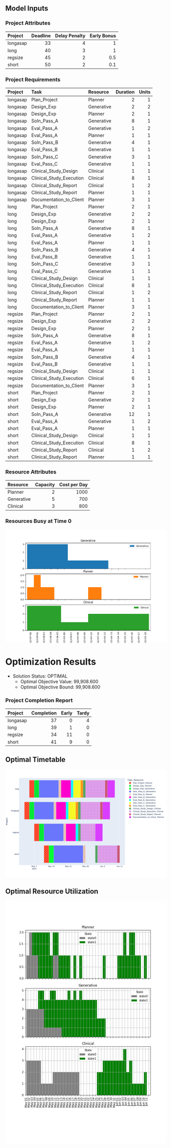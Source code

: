 ## Model Inputs


### Project Attributes

| Project   |   Deadline |   Delay Penalty |   Early Bonus |
|:----------|-----------:|----------------:|--------------:|
| longasap  |         33 |               4 |           1   |
| long      |         40 |               3 |           1   |
| regsize   |         45 |               2 |           0.5 |
| short     |         50 |               2 |           0.1 |

### Project Requirements

| Project   | Task                     | Resource   |   Duration |   Units |
|:----------|:-------------------------|:-----------|-----------:|--------:|
| longasap  | Plan_Project             | Planner    |          2 |       1 |
| longasap  | Design_Exp               | Generative |          2 |       2 |
| longasap  | Design_Exp               | Planner    |          2 |       1 |
| longasap  | Soln_Pass_A              | Generative |          8 |       1 |
| longasap  | Eval_Pass_A              | Generative |          1 |       2 |
| longasap  | Eval_Pass_A              | Planner    |          1 |       1 |
| longasap  | Soln_Pass_B              | Generative |          4 |       1 |
| longasap  | Eval_Pass_B              | Generative |          1 |       1 |
| longasap  | Soln_Pass_C              | Generative |          3 |       1 |
| longasap  | Eval_Pass_C              | Generative |          1 |       1 |
| longasap  | Clinical_Study_Design    | Clinical   |          1 |       1 |
| longasap  | Clinical_Study_Execution | Clinical   |          8 |       1 |
| longasap  | Clinical_Study_Report    | Clinical   |          1 |       2 |
| longasap  | Clinical_Study_Report    | Planner    |          1 |       1 |
| longasap  | Documentation_to_Client  | Planner    |          3 |       1 |
| long      | Plan_Project             | Planner    |          2 |       1 |
| long      | Design_Exp               | Generative |          2 |       2 |
| long      | Design_Exp               | Planner    |          2 |       1 |
| long      | Soln_Pass_A              | Generative |          8 |       1 |
| long      | Eval_Pass_A              | Generative |          1 |       2 |
| long      | Eval_Pass_A              | Planner    |          1 |       1 |
| long      | Soln_Pass_B              | Generative |          4 |       1 |
| long      | Eval_Pass_B              | Generative |          1 |       1 |
| long      | Soln_Pass_C              | Generative |          3 |       1 |
| long      | Eval_Pass_C              | Generative |          1 |       1 |
| long      | Clinical_Study_Design    | Clinical   |          1 |       1 |
| long      | Clinical_Study_Execution | Clinical   |          8 |       1 |
| long      | Clinical_Study_Report    | Clinical   |          1 |       2 |
| long      | Clinical_Study_Report    | Planner    |          1 |       1 |
| long      | Documentation_to_Client  | Planner    |          3 |       1 |
| regsize   | Plan_Project             | Planner    |          2 |       1 |
| regsize   | Design_Exp               | Generative |          2 |       2 |
| regsize   | Design_Exp               | Planner    |          2 |       1 |
| regsize   | Soln_Pass_A              | Generative |          8 |       1 |
| regsize   | Eval_Pass_A              | Generative |          1 |       2 |
| regsize   | Eval_Pass_A              | Planner    |          1 |       1 |
| regsize   | Soln_Pass_B              | Generative |          4 |       1 |
| regsize   | Eval_Pass_B              | Generative |          1 |       1 |
| regsize   | Clinical_Study_Design    | Clinical   |          1 |       1 |
| regsize   | Clinical_Study_Execution | Clinical   |          6 |       1 |
| regsize   | Documentation_to_Client  | Planner    |          3 |       1 |
| short     | Plan_Project             | Planner    |          2 |       1 |
| short     | Design_Exp               | Generative |          2 |       1 |
| short     | Design_Exp               | Planner    |          2 |       1 |
| short     | Soln_Pass_A              | Generative |         12 |       1 |
| short     | Eval_Pass_A              | Generative |          1 |       2 |
| short     | Eval_Pass_A              | Planner    |          1 |       1 |
| short     | Clinical_Study_Design    | Clinical   |          1 |       1 |
| short     | Clinical_Study_Execution | Clinical   |          8 |       1 |
| short     | Clinical_Study_Report    | Clinical   |          1 |       2 |
| short     | Clinical_Study_Report    | Planner    |          1 |       1 |

### Resource Attributes

| Resource   |   Capacity |   Cost per Day |
|:-----------|-----------:|---------------:|
| Planner    |          2 |           1000 |
| Generative |          5 |            700 |
| Clinical   |          3 |            800 |

### Resources Busy at Time 0

![Utilization At Time 0](one_period_v2_example_state0.png)
# Optimization Results



- Solution Status: OPTIMAL
	- Optimal Objective Value: 99,908.600
	- Optimal Objective Bound: 99,908.600




### Project Completion Report
| Project    | Completion |  Early |  Tardy |
| :------    | ---------: |  ----: |  ----: |
| longasap   |         37 |      0 |      4 |
| long       |         39 |      1 |      0 |
| regsize    |         34 |     11 |      0 |
| short      |         41 |      9 |      0 |

## Optimal Timetable
![Timetable](one_period_v2_example_timetable.png)



## Optimal Resource Utilization
![Utilization](one_period_v2_example_utilization.png)



